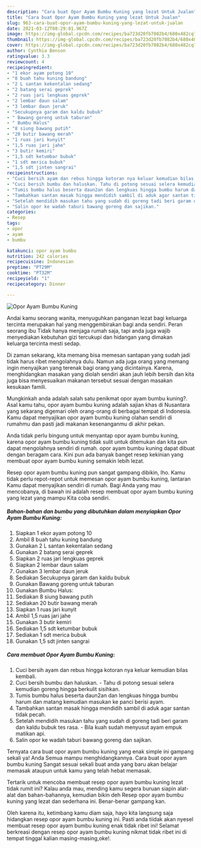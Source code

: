 ```yaml
---
description: "Cara buat Opor Ayam Bumbu Kuning yang lezat Untuk Jualan"
title: "Cara buat Opor Ayam Bumbu Kuning yang lezat Untuk Jualan"
slug: 963-cara-buat-opor-ayam-bumbu-kuning-yang-lezat-untuk-jualan
date: 2021-03-12T08:29:01.967Z
image: https://img-global.cpcdn.com/recipes/ba723d20fb7082b4/680x482cq70/opor-ayam-bumbu-kuning-foto-resep-utama.jpg
thumbnail: https://img-global.cpcdn.com/recipes/ba723d20fb7082b4/680x482cq70/opor-ayam-bumbu-kuning-foto-resep-utama.jpg
cover: https://img-global.cpcdn.com/recipes/ba723d20fb7082b4/680x482cq70/opor-ayam-bumbu-kuning-foto-resep-utama.jpg
author: Cynthia Benson
ratingvalue: 3.3
reviewcount: 4
recipeingredient:
- "1 ekor ayam potong 10"
- "8 buah tahu kuning bandung"
- "2 L santan kekentalan sedang"
- "2 batang serai geprek"
- "2 ruas jari lengkuas geprek"
- "2 lembar daun salam"
- "3 lembar daun jeruk"
- "Secukupnya garam dan kaldu bubuk"
- " Bawang goreng untuk taburan"
- " Bumbu Halus"
- "8 siung bawang putih"
- "20 butir bawang merah"
- "1 ruas jari kunyit"
- "1,5 ruas jari jahe"
- "3 butir kemiri"
- "1,5 sdt ketumbar bubuk"
- "1 sdt merica bubuk"
- "1,5 sdt jinten sangrai"
recipeinstructions:
- "Cuci bersih ayam dan rebus hingga kotoran nya keluar kemudian bilas kembali."
- "Cuci bersih bumbu dan haluskan. Tahu di potong sesuai selera kemudian goreng hingga berkulit sisihkan."
- "Tumis bumbu halus beserta daun2an dan lengkuas hingga bumbu harum dan matang kemudian masukan ke panci berisi ayam."
- "Tambahkan santan masak hingga mendidih sambil di aduk agar santan tidak pecah."
- "Setelah mendidih masukan tahu yang sudah di goreng tadi beri garam dan kaldu bubuk tes rasa. Bila kuah sudah menyusut ayam empuk matikan api."
- "Salin opor ke wadah taburi bawang goreng dan sajikan."
categories:
- Resep
tags:
- opor
- ayam
- bumbu

katakunci: opor ayam bumbu 
nutrition: 242 calories
recipecuisine: Indonesian
preptime: "PT29M"
cooktime: "PT32M"
recipeyield: "1"
recipecategory: Dinner

---
```



![Opor Ayam Bumbu Kuning](https://img-global.cpcdn.com/recipes/ba723d20fb7082b4/680x482cq70/opor-ayam-bumbu-kuning-foto-resep-utama.jpg)

Andai kamu seorang wanita, menyuguhkan panganan lezat bagi keluarga tercinta merupakan hal yang menggembirakan bagi anda sendiri. Peran seorang ibu Tidak hanya menjaga rumah saja, tapi anda juga wajib menyediakan kebutuhan gizi tercukupi dan hidangan yang dimakan keluarga tercinta mesti sedap.

Di zaman  sekarang, kita memang bisa memesan santapan yang sudah jadi tidak harus ribet mengolahnya dulu. Namun ada juga orang yang memang ingin menyajikan yang terenak bagi orang yang dicintainya. Karena, menghidangkan masakan yang diolah sendiri akan jauh lebih bersih dan kita juga bisa menyesuaikan makanan tersebut sesuai dengan masakan kesukaan famili. 



Mungkinkah anda adalah salah satu penikmat opor ayam bumbu kuning?. Asal kamu tahu, opor ayam bumbu kuning adalah sajian khas di Nusantara yang sekarang digemari oleh orang-orang di berbagai tempat di Indonesia. Kamu dapat menyajikan opor ayam bumbu kuning olahan sendiri di rumahmu dan pasti jadi makanan kesenanganmu di akhir pekan.

Anda tidak perlu bingung untuk menyantap opor ayam bumbu kuning, karena opor ayam bumbu kuning tidak sulit untuk ditemukan dan kita pun dapat mengolahnya sendiri di rumah. opor ayam bumbu kuning dapat dibuat dengan beragam cara. Kini pun ada banyak banget resep kekinian yang membuat opor ayam bumbu kuning semakin lebih lezat.

Resep opor ayam bumbu kuning pun sangat gampang dibikin, lho. Kamu tidak perlu repot-repot untuk memesan opor ayam bumbu kuning, lantaran Kamu dapat menyajikan sendiri di rumah. Bagi Anda yang mau mencobanya, di bawah ini adalah resep membuat opor ayam bumbu kuning yang lezat yang mampu Kita coba sendiri.

<!--inarticleads1-->

##### Bahan-bahan dan bumbu yang dibutuhkan dalam menyiapkan Opor Ayam Bumbu Kuning:

1. Siapkan 1 ekor ayam potong 10
1. Ambil 8 buah tahu kuning bandung
1. Gunakan 2 L santan kekentalan sedang
1. Gunakan 2 batang serai geprek
1. Siapkan 2 ruas jari lengkuas geprek
1. Siapkan 2 lembar daun salam
1. Gunakan 3 lembar daun jeruk
1. Sediakan Secukupnya garam dan kaldu bubuk
1. Gunakan  Bawang goreng untuk taburan
1. Gunakan  Bumbu Halus:
1. Sediakan 8 siung bawang putih
1. Sediakan 20 butir bawang merah
1. Siapkan 1 ruas jari kunyit
1. Ambil 1,5 ruas jari jahe
1. Gunakan 3 butir kemiri
1. Sediakan 1,5 sdt ketumbar bubuk
1. Sediakan 1 sdt merica bubuk
1. Gunakan 1,5 sdt jinten sangrai




<!--inarticleads2-->

##### Cara membuat Opor Ayam Bumbu Kuning:

1. Cuci bersih ayam dan rebus hingga kotoran nya keluar kemudian bilas kembali.
1. Cuci bersih bumbu dan haluskan. - Tahu di potong sesuai selera kemudian goreng hingga berkulit sisihkan.
1. Tumis bumbu halus beserta daun2an dan lengkuas hingga bumbu harum dan matang kemudian masukan ke panci berisi ayam.
1. Tambahkan santan masak hingga mendidih sambil di aduk agar santan tidak pecah.
1. Setelah mendidih masukan tahu yang sudah di goreng tadi beri garam dan kaldu bubuk tes rasa. - Bila kuah sudah menyusut ayam empuk matikan api.
1. Salin opor ke wadah taburi bawang goreng dan sajikan.




Ternyata cara buat opor ayam bumbu kuning yang enak simple ini gampang sekali ya! Anda Semua mampu menghidangkannya. Cara buat opor ayam bumbu kuning Sangat sesuai sekali buat anda yang baru akan belajar memasak ataupun untuk kamu yang telah hebat memasak.

Tertarik untuk mencoba membuat resep opor ayam bumbu kuning lezat tidak rumit ini? Kalau anda mau, mending kamu segera buruan siapin alat-alat dan bahan-bahannya, kemudian bikin deh Resep opor ayam bumbu kuning yang lezat dan sederhana ini. Benar-benar gampang kan. 

Oleh karena itu, ketimbang kamu diam saja, hayo kita langsung saja hidangkan resep opor ayam bumbu kuning ini. Pasti anda tiidak akan nyesel membuat resep opor ayam bumbu kuning enak tidak ribet ini! Selamat berkreasi dengan resep opor ayam bumbu kuning nikmat tidak ribet ini di tempat tinggal kalian masing-masing,oke!.

